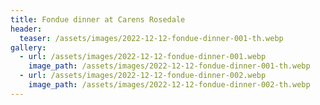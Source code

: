 ```yaml
---
title: Fondue dinner at Carens Rosedale
header:
  teaser: /assets/images/2022-12-12-fondue-dinner-001-th.webp
gallery:
  - url: /assets/images/2022-12-12-fondue-dinner-001.webp
    image_path: /assets/images/2022-12-12-fondue-dinner-001-th.webp
  - url: /assets/images/2022-12-12-fondue-dinner-002.webp
    image_path: /assets/images/2022-12-12-fondue-dinner-002-th.webp
---
```

